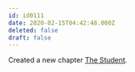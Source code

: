 ```yaml
---
id: id0111
date: 2020-02-15T04:42:48.000Z
deleted: false
draft: false
---
```


Created a new chapter [The Student][1].

[1]: the-student.html